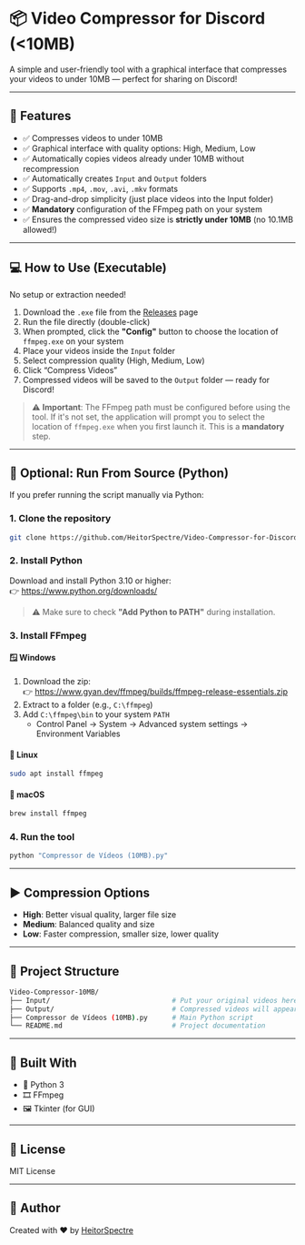 # 📦 Video Compressor for Discord (<10MB)

A simple and user-friendly tool with a graphical interface that compresses your videos to under 10MB — perfect for sharing on Discord!

---

## 🔧 Features

- ✅ Compresses videos to under 10MB  
- ✅ Graphical interface with quality options: High, Medium, Low  
- ✅ Automatically copies videos already under 10MB without recompression  
- ✅ Automatically creates `Input` and `Output` folders  
- ✅ Supports `.mp4`, `.mov`, `.avi`, `.mkv` formats  
- ✅ Drag-and-drop simplicity (just place videos into the Input folder)  
- ✅ **Mandatory** configuration of the FFmpeg path on your system  
- ✅ Ensures the compressed video size is **strictly under 10MB** (no 10.1MB allowed!)

---

## 💻 How to Use (Executable)

No setup or extraction needed!

1. Download the `.exe` file from the [Releases](https://github.com/HeitorSpectre/Video-Compressor-for-Discord-10MB-/releases/tag/1.1) page  
2. Run the file directly (double-click)  
3. When prompted, click the **"Config"** button to choose the location of `ffmpeg.exe` on your system  
4. Place your videos inside the `Input` folder  
5. Select compression quality (High, Medium, Low)  
6. Click “Compress Videos”  
7. Compressed videos will be saved to the `Output` folder — ready for Discord!

> ⚠️ **Important**: The FFmpeg path must be configured before using the tool. If it's not set, the application will prompt you to select the location of `ffmpeg.exe` when you first launch it. This is a **mandatory** step.

---

## 🐍 Optional: Run From Source (Python)

If you prefer running the script manually via Python:

### 1. Clone the repository

```bash
git clone https://github.com/HeitorSpectre/Video-Compressor-for-Discord-10MB-
```

### 2. Install Python

Download and install Python 3.10 or higher:  
👉 https://www.python.org/downloads/

> ⚠️ Make sure to check **"Add Python to PATH"** during installation.

### 3. Install FFmpeg

#### 🪟 Windows

1. Download the zip:  
   👉 https://www.gyan.dev/ffmpeg/builds/ffmpeg-release-essentials.zip  
2. Extract to a folder (e.g., `C:\ffmpeg`)  
3. Add `C:\ffmpeg\bin` to your system `PATH`  
   - Control Panel → System → Advanced system settings → Environment Variables

#### 🐧 Linux

```bash
sudo apt install ffmpeg
```

#### 🍎 macOS

```bash
brew install ffmpeg
```

### 4. Run the tool

```bash
python "Compressor de Vídeos (10MB).py"
```

---

## ▶️ Compression Options

- **High**: Better visual quality, larger file size  
- **Medium**: Balanced quality and size  
- **Low**: Faster compression, smaller size, lower quality

---

## 📂 Project Structure

```bash
Video-Compressor-10MB/
├── Input/                              # Put your original videos here
├── Output/                             # Compressed videos will appear here
├── Compressor de Vídeos (10MB).py      # Main Python script
└── README.md                           # Project documentation
```

---

## 🧠 Built With

- 🐍 Python 3
- 🎞 FFmpeg
- 🖼 Tkinter (for GUI)

---

## 📝 License

MIT License

---

## 🙌 Author

Created with ❤️ by [HeitorSpectre](https://github.com/HeitorSpectre)
